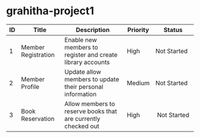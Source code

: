 # grahitha-project1
| ID  | Title                  | Description                                                | Priority | Status      |
| --- | ---------------------  | ------------------------------------------------           | -------- | ----------- |
| 1   | Member Registration    | Enable new members to register and create library accounts       | High     | Not Started |
| 2   | Member Profile         | Update allow members to update their personal information        | Medium   | Not Started |
| 3   | Book Reservation       | Allow members to reserve books that are currently checked out    | High     | Not Started |                             

